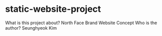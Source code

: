 # static-website-project
What is this project about? North Face Brand Website Concept
Who is the author? Seunghyeok Kim
